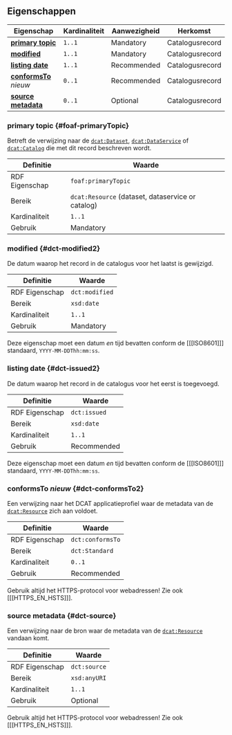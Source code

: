 ## Eigenschappen

| **Eigenschap**                                                | Kardinaliteit | Aanwezigheid | Herkomst        |
| ------------------------------------------------------------- | ------------- | ------------ | --------------- |
| [**primary topic**](#foaf-primaryTopic)                       | `1..1`        | Mandatory    | Catalogusrecord |
| [**modified**](#dct-modified2)                                | `1..1`        | Mandatory    | Catalogusrecord |
| [**listing date**](#dct-issued2)                              | `1..1`        | Recommended  | Catalogusrecord |
| [**conformsTo**](#dct-conformsTo2) <em class="new">nieuw</em> | `0..1`        | Recommended  | Catalogusrecord |
| [**source metadata**](#dct-source)                            | `0..1`        | Optional     | Catalogusrecord |

### primary topic {#foaf-primaryTopic}

Betreft de verwijzing naar de [`dcat:Dataset`](#dcat-Dataset), [`dcat:DataService`](#dcat-DataService) of 
[`dcat:Catalog`](#dcat-Catalog) die met dit record beschreven wordt.

| Definitie      | Waarde                                        |
| -------------- | --------------------------------------------- |
| RDF Eigenschap | `foaf:primaryTopic`                           |
| Bereik         | `dcat:Resource` (dataset, dataservice or catalog) |
| Kardinaliteit  | `1..1`                                        |
| Gebruik        | Mandatory                                     |

### modified {#dct-modified2}

De datum waarop het record in de catalogus voor het laatst is gewijzigd.

| Definitie      | Waarde         |
| -------------- | -------------- |
| RDF Eigenschap | `dct:modified` |
| Bereik         | `xsd:date`     |
| Kardinaliteit  | `1..1`         |
| Gebruik        | Mandatory      |

<aside class="note">

Deze eigenschap moet een datum *en* tijd bevatten conform de [[[ISO8601]]] standaard, `YYYY-MM-DDThh:mm:ss`.

</aside>

### listing date {#dct-issued2}

De datum waarop het record in de catalogus voor het eerst is toegevoegd.

| Definitie      | Waarde       |
| -------------- | ------------ |
| RDF Eigenschap | `dct:issued` |
| Bereik         | `xsd:date`   |
| Kardinaliteit  | `1..1`       |
| Gebruik        | Recommended  |

<aside class="note">

Deze eigenschap moet een datum *en* tijd bevatten conform de [[[ISO8601]]] standaard, `YYYY-MM-DDThh:mm:ss`.

</aside>

### conformsTo <em class="new">nieuw</em>  {#dct-conformsTo2}

Een verwijzing naar het DCAT applicatieprofiel waar de metadata van de [`dcat:Resource`](#dcat-Resource) zich aan 
voldoet.

| Definitie      | Waarde           |
| -------------- | ---------------- |
| RDF Eigenschap | `dct:conformsTo` |
| Bereik         | `dct:Standard`   |
| Kardinaliteit  | `0..1`           |
| Gebruik        | Recommended      |

<aside class="note">

Gebruik altijd het HTTPS-protocol voor webadressen! Zie ook [[[HTTPS_EN_HSTS]]].

</aside>

### source metadata {#dct-source}

Een verwijzing naar de bron waar de metadata van de [`dcat:Resource`](#dcat-Resource) vandaan komt.

| Definitie      | Waarde       |
| -------------- | ------------ |
| RDF Eigenschap | `dct:source` |
| Bereik         | `xsd:anyURI` |
| Kardinaliteit  | `1..1`       |
| Gebruik        | Optional     |

<aside class="note">

Gebruik altijd het HTTPS-protocol voor webadressen! Zie ook [[[HTTPS_EN_HSTS]]].

</aside>
